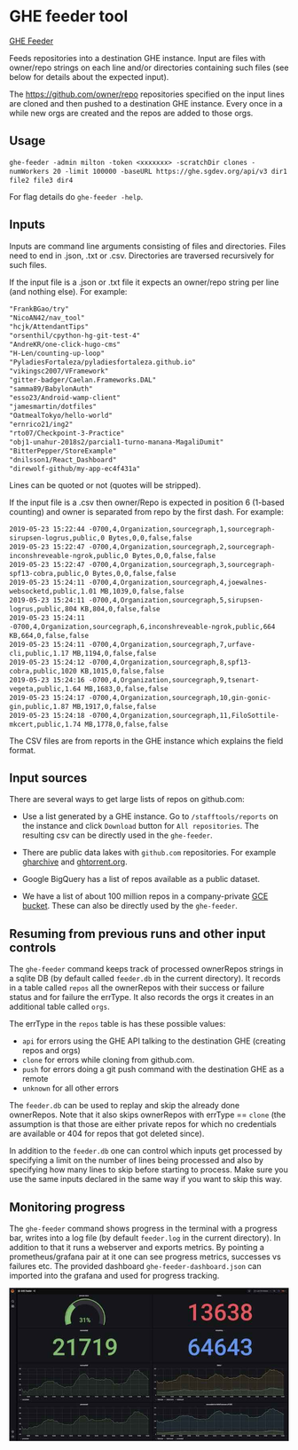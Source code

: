 # GHE feeder tool

[GHE Feeder](https://github.com/sourcegraph/sourcegraph/tree/master/internal/cmd/ghe-feeder)

Feeds repositories into a destination GHE instance. Input are files with owner/repo strings on each line and/or
directories containing such files (see below for details about the expected input).

The https://github.com/owner/repo repositories specified on the input lines are cloned and then pushed to a destination
GHE instance. Every once in a while new orgs are created and the repos are added to those orgs.

## Usage

```shell script
ghe-feeder -admin milton -token <xxxxxxx> -scratchDir clones -numWorkers 20 -limit 100000 -baseURL https://ghe.sgdev.org/api/v3 dir1 file2 file3 dir4
```

For flag details do `ghe-feeder -help`.

## Inputs

Inputs are command line arguments consisting of files and directories. Files need to end in .json, .txt or .csv.
Directories are traversed recursively for such files.

If the input file is a .json or .txt file it expects an owner/repo string per line (and nothing else). For example:

```
"FrankBGao/try"
"NicoAN42/nav_tool"
"hcjk/AttendantTips"
"orsenthil/cpython-hg-git-test-4"
"AndreKR/one-click-hugo-cms"
"H-Len/counting-up-loop"
"PyladiesFortaleza/pyladiesfortaleza.github.io"
"vikingsc2007/VFramework"
"gitter-badger/Caelan.Frameworks.DAL"
"samma89/BabylonAuth"
"esso23/Android-wamp-client"
"jamesmartin/dotfiles"
"OatmealTokyo/hello-world"
"ernrico21/ing2"
"rto07/Checkpoint-3-Practice"
"obj1-unahur-2018s2/parcial1-turno-manana-MagaliDumit"
"BitterPepper/StoreExample"
"dnilsson1/React_Dashboard"
"direwolf-github/my-app-ec4f431a"
```

Lines can be quoted or not (quotes will be stripped).

If the input file is a .csv then owner/Repo is expected in position 6 (1-based counting) and owner is separated from repo
by the first dash. For example:

```
2019-05-23 15:22:44 -0700,4,Organization,sourcegraph,1,sourcegraph-sirupsen-logrus,public,0 Bytes,0,0,false,false
2019-05-23 15:22:47 -0700,4,Organization,sourcegraph,2,sourcegraph-inconshreveable-ngrok,public,0 Bytes,0,0,false,false
2019-05-23 15:22:47 -0700,4,Organization,sourcegraph,3,sourcegraph-spf13-cobra,public,0 Bytes,0,0,false,false
2019-05-23 15:24:11 -0700,4,Organization,sourcegraph,4,joewalnes-websocketd,public,1.01 MB,1039,0,false,false
2019-05-23 15:24:11 -0700,4,Organization,sourcegraph,5,sirupsen-logrus,public,804 KB,804,0,false,false
2019-05-23 15:24:11 -0700,4,Organization,sourcegraph,6,inconshreveable-ngrok,public,664 KB,664,0,false,false
2019-05-23 15:24:11 -0700,4,Organization,sourcegraph,7,urfave-cli,public,1.17 MB,1194,0,false,false
2019-05-23 15:24:12 -0700,4,Organization,sourcegraph,8,spf13-cobra,public,1020 KB,1015,0,false,false
2019-05-23 15:24:16 -0700,4,Organization,sourcegraph,9,tsenart-vegeta,public,1.64 MB,1683,0,false,false
2019-05-23 15:24:17 -0700,4,Organization,sourcegraph,10,gin-gonic-gin,public,1.87 MB,1917,0,false,false
2019-05-23 15:24:18 -0700,4,Organization,sourcegraph,11,FiloSottile-mkcert,public,1.74 MB,1778,0,false,false
```

The CSV files are from reports in the GHE instance which explains the field format.

## Input sources

There are several ways to get large lists of repos on github.com:

- Use a list generated by a GHE instance. Go to `/stafftools/reports` on the instance and click `Download` button for
 `All repositories`. The resulting csv can be directly used in the `ghe-feeder`.

- There are public data lakes with `github.com` repositories. For example [gharchive](https://www.gharchive.org/) and
[ghtorrent.org](https://ghtorrent.org/).

- Google BigQuery has a list of repos available as a public dataset.

- We have a list of about 100 million repos in a company-private [GCE bucket](https://console.cloud.google.com/storage/browser/github-repo-list).
  These can also be directly used by the `ghe-feeder`. 

## Resuming from previous runs and other input controls

The `ghe-feeder` command keeps track of processed ownerRepos strings in a sqlite DB
(by default called `feeder.db` in the current directory).
It records in a table called `repos` all the ownerRepos with their success or failure status and for failure the errType.
It also records the orgs it creates in an additional table called `orgs`.

The errType in the `repos` table is has these possible values:

- `api` for errors using the GHE API talking to the destination GHE (creating repos and orgs)
- `clone` for errors while cloning from github.com.
- `push` for errors doing a git push command with the destination GHE as a remote
- `unknown` for all other errors

The `feeder.db` can be used to replay and skip the already done ownerRepos. Note that it also skips ownerRepos with
errType == `clone` (the assumption is that those are either private repos for which no credentials are available or
404 for repos that got deleted since).

In addition to the `feeder.db` one can control which inputs get processed by specifying a limit on the number of lines
being processed and also by specifying how many lines to skip before starting to process. Make sure you use the same
inputs declared in the same way if you want to skip this way.

## Monitoring progress

The `ghe-feeder` command shows progress in the terminal with a progress bar,
writes into a log file (by default `feeder.log` in the current directory). In addition to that it runs a webserver and
exports metrics. By pointing a prometheus/grafana pair at it one can see progress metrics, successes vs failures etc.
The provided dashboard `ghe-feeder-dashboard.json` can imported into the grafana and used
for progress tracking.

![dashboard](ghe-feeder-dashboard.jpg)
